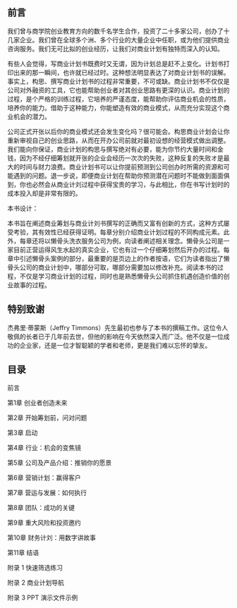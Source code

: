 ## 前言

我们曾与商学院创业教育方向的数千名学生合作，投资了二十多家公司，创办了十几家企业。我们曾在全球多个洲、多个行业的大量企业中任职，或为他们提供商业咨询服务。我们无可比拟的创业经历，让我们对商业计划有独特而深入的认知。

有些人会觉得，写商业计划书既费时又无谓，因为计划总是赶不上变化。计划书打印出来的那一瞬间，也许就已经过时。这种想法明显表达了对商业计划书的误解。事实上，构思、撰写商业计划书的过程非常重要，不可或缺。商业计划书不仅仅是公司对外融资的工具，它也能帮助创业者对其创业思路有更深的认识。商业计划的过程，是个严格的训练过程，它培养的严谨态度，能帮助你评估商业机会的性质，培养你的能力。借助于这种能力，你能塑造有效的商业模式，从而充分实现这个商业机会的潜力。

公司正式开张以后你的商业模式还会发生变化吗？很可能会。构思商业计划会让你重新审视自己的创业思路，从而在开办公司前就对最初设想的经营模式做出调整。我们能向你保证，商业计划的构思与撰写绝对有必要，能为你节约大量时间和金钱，因为不经仔细筹划就开张的企业会经历一次次的失败，这种反复的失败オ是最大的时间与财力浪费。商业计划书可以让你提前预测到公司创办时所需的资源和可能遇到的问题。退一步说，即便商业计划在帮助你预测潜在问题时不能做到面面俱到，你也必然会从商业计刘过程中获得宝贵的学习，与此相比，你在书写计划时的成本投入却是非常有限的。

本书设计：

本书旨在阐述商业筹划与商业计刘书撰写的正确而又富有创新的方式，这种方式屡受考验，其有效性已经获得证明。每章分别介绍商业计划过程的不同构成元素。此外，每章还将以懒骨头洗衣服务公司为例，向读者阐述相关理念。懒骨头公司是一家目前正营运得风生水起的真实企业，它也有过一个仔细筹划然后开办的过程。每章中引述懒骨头案例的部分，最重要的是页边上的作者按语，它们为读者指出了懒骨头公司的商业计划中，哪部分可取，哪部分需要加以修改补充。阅读本书的过程，不仅是学习商业计划的过程，同时也是熟悉懒骨头公司抓住机遇创造价值的创业故事的过程。

## 特别致谢

杰弗里·蒂蒙斯（Jeffry Timmons）先生最初也参与了本书的撰稿工作。这位令人敬佩的长者已于几年前去世，但他的影响在今天依然深入而广泛。他不仅是一位成功的企业家，还是一位才智聪颖的学者和老师，更是我们难以忘怀的挚友。

## 目录

前言

第1章 创业者创造未来

第2章 开始筹划前，问对问题

第3章 启动

第4章 行业：机会的变焦镜

第5章 公司及产品介绍：推销你的愿景

第6章 营销计划：赢得客户

第7章 营运与发展：如何执行

第8章 团队：成功的关键

第9章 重大风险和投资邀约

第10章 财务计刘：用数字讲故事

第11章 结语

附录 1 快速筛选练习

附录 2 商业计划导航

附录 3 PPT 演示文件示例